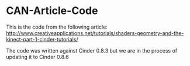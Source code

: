 CAN-Article-Code
================


This is the code from the following article: http://www.creativeapplications.net/tutorials/shaders-geometry-and-the-kinect-part-1-cinder-tutorials/

The code was written against Cinder 0.8.3 but we are in the process of updating it to Cinder 0.8.6
